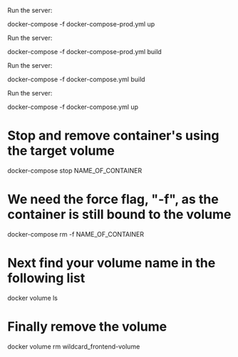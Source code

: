 Run the server:


docker-compose -f docker-compose-prod.yml up

Run the server:

docker-compose -f docker-compose-prod.yml build

Run the server:

docker-compose -f docker-compose.yml build

Run the server:

docker-compose -f docker-compose.yml up

# Stop and remove container's using the target volume
docker-compose stop NAME_OF_CONTAINER
# We need the force flag, "-f", as the container is still bound to the volume
docker-compose rm -f NAME_OF_CONTAINER
# Next find your volume name in the following list
docker volume ls
# Finally remove the volume
docker volume rm wildcard_frontend-volume